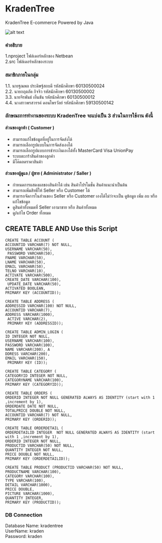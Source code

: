 # KradenTree
KradenTree E-commerce  Powered by Java 

![alt text](https://serving.photos.photobox.com/1066405870f67ba34ba9e6070f6a61b9585571382239a316778616bc45676ca7285f065e.jpg)

### คำอธิบาย <br>
1.nproject โฟล์เดอร์หลักของ Netbean <br>
2.src โฟล์เดอร์หลักของระบบ <br>

### สมาชิกภายในกลุ่ม <br>
1.1. นายฐณพล ประดิษฐ์สถบดี    รหัสนักศึกษา 60130500024 <br>
2.2. นายกฤตภัค   กิจจิว		รหัสนักศึกษา 60130500002 <br>
3.3. นายจิรพันธ์  เย็นขัน		รหัสนักศึกษา 60130500012 <br>
4.4. นางสาวพรสวรรค์  ดอนไพรวัลย์   รหัสนักศึกษา 59130500142



 ### ลักษณะการทำงานของระบบ KradenTree จะแบ่งเป็น 3 ส่วนในการใช้งาน ดังนี้  <br>

#### ส่วนของลูกค้า ( Customer )<br>
- สามารถแก้ไขข้อมูลที่อยู่ในการจัดส่งได้<br>
- สามารถเลือกรูปแบบในการจัดส่งเองได้<br>
- สามารถเลือกรูปแบบการชำระเงินเองได้ทั้ง MasterCard Visa UnionPay<br>
- ระบบตะกร้าสินค้าของลูกค้า<br>
- มีโค๊ดลดราคาสินค้า<br>
#### ส่วนของผู้ดูแล / ผู้ขาย ( Administrator / Saller ) <br>
- กำหนดการแสดงผลของสินค้าได้ เช่น สินค้าโปรโมชั่น สินค้าแนะนำเป็นต้น <br>
- สามารถเพิ่มสิทธิ์ให้ Seller หรือ Customer ได้<br>
- สามารถจัดการในส่วนของ Seller หรือ Customer เองได้ไม่ว่าจะเป็น ดูข้อมูล เพิ่ม ลบ หรือ แก้ไขข้อมูล<br>
- ดูสินค้าทั้งหมดที่ Seller เอามาขาย หรือ สินค้าทั้งหมด<br>
- ดู/แก้ไข Order ทั้งหมด<br>

## CREATE TABLE AND Use this Script
```
CREATE TABLE ACCOUNT (
ACCOUNTID VARCHAR(7) NOT NULL,
USERNAME VARCHAR(50),
 PASSWORD VARCHAR(50),
FNAME VARCHAR(50),
LNAME VARCHAR(50),
EMAIL VARCHAR(50),
TELNO VARCHAR(10),
ACTIVATE VARCHAR(500),
CREATE_DATE VARCHAR(100),
 UPDATE_DATE VARCHAR(50),
ACTIVATED BOOLEAN,
PRIMARY KEY (ACCOUNTID));

CREATE TABLE ADDRESS (
ADDRESSID VARCHAR(100) NOT NULL,
ACCOUNTID VARCHAR(7),
ADDRESS VARCHAR(1000),
 ACTIVE VARCHAR(2),
 PRIMARY KEY (ADDRESSID));

CREATE TABLE ADMIN_LOGIN (
ID INTEGER NOT NULL,
USERNAME VARCHAR(100),
PASSWORD VARCHAR(100),
NAME VARCHAR(200), A
DDRESS VARCHAR(200),
EMAIL VARCHAR(150),
 PRIMARY KEY (ID));

CREATE TABLE CATEGORY (
CATEGORYID INTEGER NOT NULL,
CATEGORYNAME VARCHAR(100),
PRIMARY KEY (CATEGORYID));

CREATE TABLE ORDERS (
ORDERID INTEGER NOT NULL GENERATED ALWAYS AS IDENTITY (start with 1 ,increment by 1),
ORDERDATE DATE NOT NULL,
TOTALPRICE DOUBLE NOT NULL,
ACCOUNTID VARCHAR(7) NOT NULL,
PRIMARY KEY (ORDERID));

CREATE TABLE ORDERDETAIL (
ORDERDETAILID INTEGER  NOT NULL GENERATED ALWAYS AS IDENTITY (start with 1 ,increment by 1),
ORDERID INTEGER NOT NULL,
PRODUCTID VARCHAR(50) NOT NULL,
QUANTITY INTEGER NOT NULL,
PRICE DOUBLE NOT NULL,
PRIMARY KEY (ORDERDETAILID));

CREATE TABLE PRODUCT (PRODUCTID VARCHAR(50) NOT NULL,
PRODUCTNAME VARCHAR(100),
CATEGORY VARCHAR(100),
TYPE VARCHAR(100),
DETAIL VARCHAR(1000),
PRICE DOUBLE,
PICTURE VARCHAR(1000),
QUANTITY INTEGER,
PRIMARY KEY (PRODUCTID));
```

### DB Connection <br>
Database Name: kradentree <br>
UserName: kraden <br>
Password: kraden  <br>



